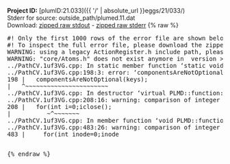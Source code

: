 **Project ID:** [plumID:21.033]({{ '/' | absolute_url }}eggs/21/033/)  
Stderr for source:  outside_path/plumed.11.dat   
Download: [zipped raw stdout](plumed.11.dat.plumed.stdout.txt.zip) - [zipped raw stderr](plumed.11.dat.plumed.stderr.txt.zip) 
{% raw %}
<pre>
#! Only the first 1000 rows of the error file are shown below
#! To inspect the full error file, please download the zipped raw stderr file above
WARNING: using a legacy ActionRegister.h include path, please use <<#include "core/ActionRegister.h">>
WARNING: "core/Atoms.h" does not exist anymore in  version >=2.10, you should change your code.
../PathCV.1uf3VG.cpp: In static member function ‘static void PLMD::function::PathCV::registerKeywords(PLMD::Keywords&)’:
../PathCV.1uf3VG.cpp:198:3: error: ‘componentsAreNotOptional’ was not declared in this scope
198 |   componentsAreNotOptional(keys);
|   ^~~~~~~~~~~~~~~~~~~~~~~~
../PathCV.1uf3VG.cpp: In destructor ‘virtual PLMD::function::PathCV::~PathCV()’:
../PathCV.1uf3VG.cpp:208:16: warning: comparison of integer expressions of different signedness: ‘int’ and ‘unsigned int’ [-Wsign-compare]
208 |   for(int i=0;i<mw_n_;++i){
|               ~^~~~~~
../PathCV.1uf3VG.cpp: In constructor ‘PLMD::function::PathCV::PathCV(const PLMD::ActionOptions&)’:
../PathCV.1uf3VG.cpp:236:16: warning: comparison of integer expressions of different signedness: ‘int’ and ‘unsigned int’ [-Wsign-compare]
236 |   for(int i=0;i<mw_n_;++i){
|               ~^~~~~~
../PathCV.1uf3VG.cpp:259:11: warning: comparison of integer expressions of different signedness: ‘int’ and ‘unsigned int’ [-Wsign-compare]
259 |       if(i==mw_id_) ifiles[i]->close();
|          ~^~~~~~~~
../PathCV.1uf3VG.cpp: In member function ‘void PLMD::function::PathCV::generatePath()’:
../PathCV.1uf3VG.cpp:483:26: warning: comparison of integer expressions of different signedness: ‘int’ and ‘unsigned int’ [-Wsign-compare]
483 |     for(int inode=0;inode<nnodes;inode++){
|                     ~~~~~^~~~~~~
../PathCV.1uf3VG.cpp: In member function ‘void PLMD::function::PathCV::readMultipleWalkers()’:
../PathCV.1uf3VG.cpp:941:16: warning: comparison of integer expressions of different signedness: ‘int’ and ‘unsigned int’ [-Wsign-compare]
941 |   for(int i=0;i<mw_n_;++i){
|               ~^~~~~~
../PathCV.1uf3VG.cpp:942:9: warning: comparison of integer expressions of different signedness: ‘int’ and ‘unsigned int’ [-Wsign-compare]
942 |     if(i==mw_id_) continue;
|        ~^~~~~~~~
../PathCV.1uf3VG.cpp:957:5: error: invalid use of incomplete type ‘class PLMD::Communicator’
957 |     comm.Barrier();
|     ^~~~
In file included from /home/runner/opt/include/plumed/function/../core/../tools/OFile.h:25,
from /home/runner/opt/include/plumed/function/../core/../tools/Log.h:25,
from /home/runner/opt/include/plumed/function/../core/Action.h:30,
from /home/runner/opt/include/plumed/function/../core/ActionWithValue.h:25,
from /home/runner/opt/include/plumed/function/Function.h:25,
from ../PathCV.1uf3VG.cpp:22:
/home/runner/opt/include/plumed/function/../core/../tools/FileBase.h:29:7: note: forward declaration of ‘class PLMD::Communicator’
29 | class Communicator;
|       ^~~~~~~~~~~~
../PathCV.1uf3VG.cpp:958:5: error: invalid use of incomplete type ‘class PLMD::Communicator’
958 |     multi_sim_comm.Barrier();
|     ^~~~~~~~~~~~~~
/home/runner/opt/include/plumed/function/../core/../tools/FileBase.h:29:7: note: forward declaration of ‘class PLMD::Communicator’
29 | class Communicator;
|       ^~~~~~~~~~~~
terminate called after throwing an instance of 'PLMD::Plumed::ExceptionError'
what():
(core/PlumedMain.cpp:1502) void PLMD::PlumedMain::load(const std::string&)
An error happened while executing command env PLUMED_ROOT='/home/runner/opt/lib/plumed' PLUMED_VERSION='2.10.0' PLUMED_HTMLDIR='/home/runner/opt/share/doc/plumed' PLUMED_INCLUDEDIR='/home/runner/opt/include' PLUMED_PROGRAM_NAME='plumed' PLUMED_IS_INSTALLED='yes' "/home/runner/opt/lib/plumed"/scripts/mklib.sh -n -o ./../PathCV.2.10.0.so ../PathCV.cpp

[pkrvm7jw40e0xgp:11174] *** Process received signal ***
[pkrvm7jw40e0xgp:11174] Signal: Aborted (6)
[pkrvm7jw40e0xgp:11174] Signal code:  (-6)
[pkrvm7jw40e0xgp:11174] [ 0] /lib/x86_64-linux-gnu/libc.so.6(+0x45330)[0x7f60a2c45330]
[pkrvm7jw40e0xgp:11174] [ 1] /lib/x86_64-linux-gnu/libc.so.6(pthread_kill+0x11c)[0x7f60a2c9eb2c]
[pkrvm7jw40e0xgp:11174] [ 2] /lib/x86_64-linux-gnu/libc.so.6(gsignal+0x1e)[0x7f60a2c4527e]
[pkrvm7jw40e0xgp:11174] [ 3] /lib/x86_64-linux-gnu/libc.so.6(abort+0xdf)[0x7f60a2c288ff]
[pkrvm7jw40e0xgp:11174] [ 4] /lib/x86_64-linux-gnu/libstdc++.so.6(+0xa5ff5)[0x7f60a30a5ff5]
[pkrvm7jw40e0xgp:11174] [ 5] /lib/x86_64-linux-gnu/libstdc++.so.6(+0xbb0da)[0x7f60a30bb0da]
[pkrvm7jw40e0xgp:11174] [ 6] /lib/x86_64-linux-gnu/libstdc++.so.6(_ZSt10unexpectedv+0x0)[0x7f60a30a5a55]
[pkrvm7jw40e0xgp:11174] [ 7] /lib/x86_64-linux-gnu/libstdc++.so.6(+0xa5a6f)[0x7f60a30a5a6f]
[pkrvm7jw40e0xgp:11174] [ 8] plumed(+0x146dd)[0x55ceb8bb76dd]
[pkrvm7jw40e0xgp:11174] [ 9] /lib/x86_64-linux-gnu/libc.so.6(+0x2a1ca)[0x7f60a2c2a1ca]
[pkrvm7jw40e0xgp:11174] [10] /lib/x86_64-linux-gnu/libc.so.6(__libc_start_main+0x8b)[0x7f60a2c2a28b]
[pkrvm7jw40e0xgp:11174] [11] plumed(+0x15365)[0x55ceb8bb8365]
[pkrvm7jw40e0xgp:11174] *** End of error message ***
</pre>
{% endraw %}
